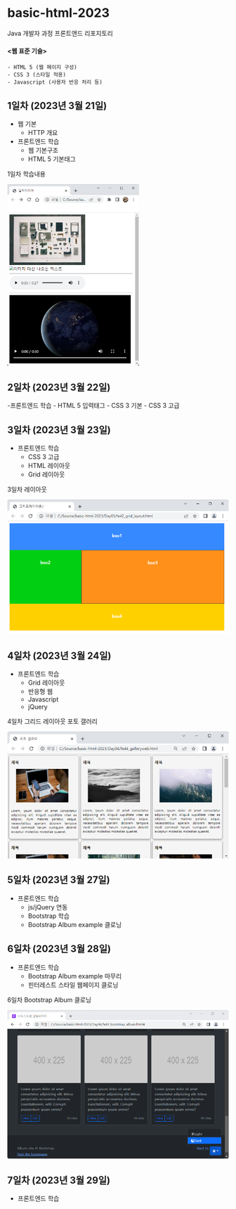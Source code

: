 # basic-html-2023
Java 개발자 과정 프론트앤드 리포지토리
#### <웹 표준 기술>
    - HTML 5 (웹 페이지 구성)
    - CSS 3 (스타일 적용)
    - Javascript (사용자 반응 처리 등)

## 1일차 (2023년 3월 21일)
- 웹 기본
    - HTTP 개요
- 프론트엔드 학습
    - 웹 기본구조
    - HTML 5 기본태그

1일차 학습내용
<!-- ![멀티미디어](https://raw.githubusercontent.com/yeofriendship/basic-html-2023/main/image/day01.png) -->
<img src="https://raw.githubusercontent.com/yeofriendship/basic-html-2023/main/image/day01.png" width="300">

## 2일차 (2023년 3월 22일)
-프론트엔드 학습
    - HTML 5 입력태그
    - CSS 3 기본
    - CSS 3 고급

## 3일차 (2023년 3월 23일)
- 프론트엔드 학습
    - CSS 3 고급
    - HTML 레이아웃
    - Grid 레이아웃

3일차 레이아웃

<img src="https://raw.githubusercontent.com/yeofriendship/basic-html-2023/main/image/layout.png" width="600">

## 4일차 (2023년 3월 24일)
- 프론트엔드 학습
    - Grid 레이아웃
    - 반응형 웹
    - Javascript
    - jQuery

4일차 그리드 레이아웃 포토 갤러리

<img src="https://raw.githubusercontent.com/yeofriendship/basic-html-2023/main/image/gallery01.png" width="600">

## 5일차 (2023년 3월 27일)
- 프론트엔드 학습
    - js/jQuery 연동
    - Bootstrap 학습
    - Bootstrap Album example 클로닝

## 6일차 (2023년 3월 28일)
- 프론트엔드 학습
    - Bootstrap Album example 마무리
    - 핀터레스트 스타일 웹페이지 클로닝

6일차 Bootstrap Album 클로닝

<img src="https://raw.githubusercontent.com/yeofriendship/basic-html-2023/main/image/album_theme.png" width="700">

## 7일차 (2023년 3월 29일)
- 프론트엔드 학습